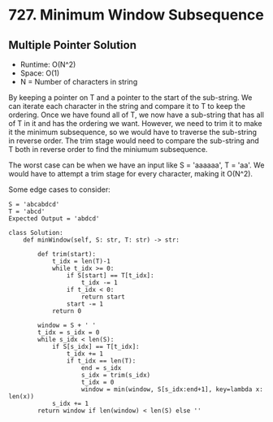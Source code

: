 # 727. Minimum Window Subsequence

## Multiple Pointer Solution
- Runtime: O(N^2)
- Space: O(1)
- N = Number of characters in string

By keeping a pointer on T and a pointer to the start of the sub-string.
We can iterate each character in the string and compare it to T to keep the ordering.
Once we have found all of T, we now have a sub-string that has all of T in it and has the ordering we want.
However, we need to trim it to make it the minimum subsequence, so we would have to traverse the sub-string in reverse order.
The trim stage would need to compare the sub-string and T both in reverse order to find the miniumum subsequence.

The worst case can be when we have an input like S = 'aaaaaa', T = 'aa'.
We would have to attempt a trim stage for every character, making it O(N^2).

Some edge cases to consider:
```
S = 'abcabdcd'
T = 'abcd'
Expected Output = 'abdcd'
```

```
class Solution:
    def minWindow(self, S: str, T: str) -> str:
        
        def trim(start):
            t_idx = len(T)-1
            while t_idx >= 0:
                if S[start] == T[t_idx]:
                    t_idx -= 1
                if t_idx < 0:
                    return start
                start -= 1
            return 0
        
        window = S + ' '
        t_idx = s_idx = 0
        while s_idx < len(S):
            if S[s_idx] == T[t_idx]:
                t_idx += 1
                if t_idx == len(T):
                    end = s_idx
                    s_idx = trim(s_idx)
                    t_idx = 0
                    window = min(window, S[s_idx:end+1], key=lambda x: len(x))
            s_idx += 1
        return window if len(window) < len(S) else ''
```
